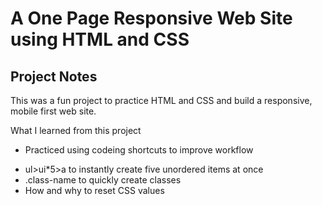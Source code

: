 
# A One Page Responsive Web Site using HTML and CSS



## Project Notes
This was a fun project to practice HTML and CSS and build a responsive, mobile first web site.

What I learned from this project

* Practiced using codeing shortcuts to improve workflow
 - ul>ui*5>a to instantly create five unordered items at once
 - .class-name to quickly create classes
 - How and why to reset CSS values